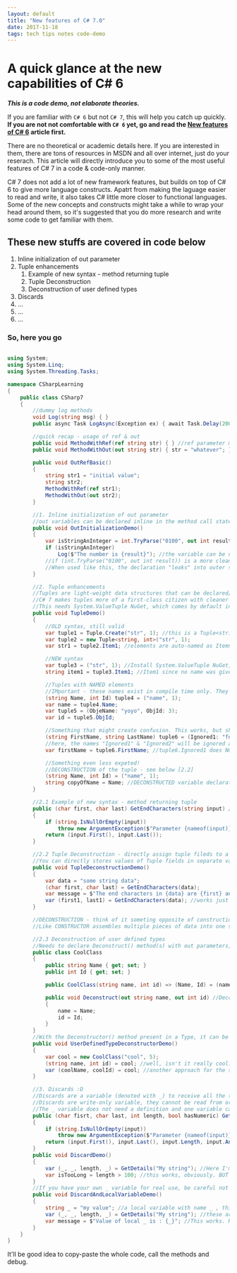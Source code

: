 ```yaml
---
layout: default
title: "New features of C# 7.0"
date: 2017-11-18
tags: tech tips notes code-demo
---
```




# A quick glance at the new capabilities of C# 6 

***This is a code demo, not elaborate theories.***

If you are familiar with `C# 6` but not `C# 7`, this will help you catch up quickly. **If you are not not comfortable with `C# 6` yet, go and read the [New features of C# 6](/2017/11/18/new-features-of-csharp-6.html) article first.**

There are no theoretical or academic details here. If you are interested in them, there are tons of resources in MSDN and all over internet, just do your reserach. This article will directly introduce you to some of the most useful features of C# 7 in a code & code-only manner. 

C# 7 does not add a lot of new framework features, but builds on top of C# 6 to give more language constructs. Apatrt from making the laguage easier to read and write, it also takes C# little more closer to functional languages. Some of the new concepts and constructs might take a while to wrap your head around them, so it's suggested that you do more research and write some code to get familiar with them.

## These new stuffs are covered in code below

1. Inline initialization of out parameter
2. Tuple enhancements
    1. Example of new syntax - method returning tuple
    2. Tuple Deconstruction
    3. Deconstruction of user defined types
3. Discards
4. ...
5. ...
6. ...

### So, here you go

```cs

using System;
using System.Linq;
using System.Threading.Tasks;

namespace CSharpLearning
{
    public class CSharp7
    {
        //dummy log methods
        void Log(string msg) { }
        public async Task LogAsync(Exception ex) { await Task.Delay(2000); }

        //quick recap - usage of ref & out
        public void MethodWithRef(ref string str) { } //ref parameter may not be assigned inside, that argument must be initialized before call
        public void MethodWithOut(out string str) { str = "whatever"; } //out parameter must get assigned inside, that argument may not be initialized

        public void OutRefBasic()
        {
            string str1 = "initial value";
            string str2;
            MethodWithRef(ref str1);
            MethodWithOut(out str2);
        }

        //1. Inline initialization of out parameter
        //out variables can be declared inline in the method call statement, with specific type or var. 
        public void OutInitializationDemo()
        {
            var isStringAnInteger = int.TryParse("0100", out int result); //This. out var result - also works
            if (isStringAnInteger)
                Log($"The number is {result}"); //the variable can be used normally as if it was declared before calling
            //if (int.TryParse("0100", out int result)) is a more cleaner way to write it
            //When used like this, the declaration "leaks" into outer scope of the if-statement
        }

        //2. Tuple enhancements
        //Tuples are light-weight data structures that can be declared/created inline and used to return multiple values
        //C# 7 makes tuples more of a first-class citizen with cleaner syntax, named-elements
        //This needs System.ValueTuple NuGet, which comes by default in .NET Framework 4.7, .NET Core 2.0, .NET Standard 2.0
        public void TupleDemo()
        {
            //OLD syntax, still valid
            var tuple1 = Tuple.Create("str", 1); //this is a Tuple<string, int>
            var tuple2 = new Tuple<string, int>("str", 1);
            var str1 = tuple2.Item1; //elements are auto-named as Itemn, which cannot be changed

            //NEW syntax
            var tuple3 = ("str", 1); //Install System.ValueTuple NuGet, if required
            string item1 = tuple3.Item1; //Item1 since no name was given

            //Tuples with NAMED elements
            //IMportant - these names exist in compile time only. They cannot be fetched e.g. through Reflection in runtime
            (string Name, int Id) tuple4 = ("name", 1);
            var name = tuple4.Name;
            var tuple5 = (ObjeName: "yoyo", ObjId: 3);
            var id = tuple5.ObjId;

            //Something that might create confusion. This works, but shows warning.
            (string FirstName, string LastName) tuple6 = (Ignored1: "fname", Ignored2: "lname"); //shows green squiggly lines for warning!
            //here, the names "Ignored1" & "Ignored2" will be ignored as "FirstName" & "LastName" will get precedence as target type
            var firstName = tuple6.FirstName; //tuple6.Ignored1 does NOT exist

            //Something even less expeted!
            //DECONSTRUCTION of the tuple - see below [2.2]
            (string Name, int Id) = ("name", 1);
            string copyOfName = Name; //DECONSTRUCTED variable declaration!
        }

        //2.1 Example of new syntax - method returning tuple
        public (char first, char last) GetEndCharacters(string input) //names of the return fields does not matter, they are just variable names
        {
            if (string.IsNullOrEmpty(input))
                throw new ArgumentException($"Parameter {nameof(input)} cannot be null or empty!");
            return (input.First(), input.Last());
        }

        //2.2 Tuple Deconstruction - directly assign tuple fileds to a set of variables
        //You can directly stores values of Tuple fields in separate variables by putting them inside parenthesis 
        public void TupleDeconstructionDemo()
        {
            var data = "some string data";
            (char first, char last) = GetEndCharacters(data);
            var message = $"The end characters in {data} are {first} and {last}";
            var (first1, last1) = GetEndCharacters(data); //works just like above
        }

        //DECONSTRUCTION - think of it someting opposite of construction. NOT DESTRUCTION, which wipes out the thing from memory!
        //Like CONSTRUCTOR assembles multiple pieces of data into one structure, DECONSTRUCTOR breaks a structure into multiple data elements :)

        //2.3 Deconstruction of user defined types
        //Needs to declare Deconstruct() method(s) with out parameters, for as many elments it needs to be deconstructed to
        public class CoolClass
        {
            public string Name { get; set; }
            public int Id { get; set; }

            public CoolClass(string name, int id) => (Name, Id) = (name, id); //Constructor

            public void Deconstruct(out string name, out int id) //Deconstructor
            {
                name = Name;
                id = Id;
            }
        }
        //With the Deconstructor() method present in a Type, it can be directly deconstructed (assigned to set of variables)
        public void UserDefinedTypeDeconstructorDemo()
        {
            var cool = new CoolClass("cool", 5);
            (string name, int id) = cool; //well, isn't it really cool?
            var (coolName, coolId) = cool; //another approach for the same!
        }

        //3. Discards :D
        //Discards are a variable (denoted with _) to receive all the throw-away-ble values that you do not care about.
        //Discards are write-only variable, they cannot be read from or used in any other way. They're basically a bin for collecting all unimportant values.
        //The _ variable does not need a definition and one variable can take many values, all at once. Mostly used in deconstruction, out variables etc.
        public (char fisrt, char last, int length, bool hasNumeric) GetDetails(string input)
        {
            if (string.IsNullOrEmpty(input))
                throw new ArgumentException($"Parameter {nameof(input)} cannot be null or empty!");
            return (input.First(), input.Last(), input.Length, input.Any(c => char.IsNumber(c)));
        }
        public void DiscardDemo()
        {
            var (_, _, length, _) = GetDetails("My string"); //Here I'm only interested in length, so I DISCARD other values
            var isTooLong = length > 100; //this works, obviously. BUT _ cannot be used anymore to retrieve values            
        }
        //If you have your own _ variable for real use, be careful not to confuse the two!
        public void DiscardAndLocalVariableDemo()
        {
            string _ = "my value"; //a local variable with name _ , this is not a discard
            var (_, _, length, _) = GetDetails("My string"); //these are discards
            var message = $"Value of local _ is : {_}"; //This works. Here _ is the local variable
        }
    }
}

```

It'll be good idea to copy-paste the whole code, call the methods and debug.